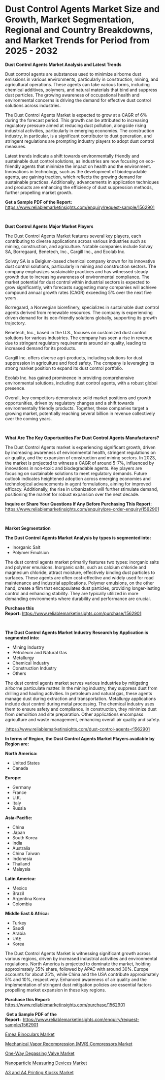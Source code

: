 <p><h1>Dust Control Agents Market Size and Growth, Market Segmentation, Regional and Country Breakdowns, and Market Trends for Period from 2025 -  2032</h1></p><p><strong>Dust Control Agents Market Analysis and Latest Trends</strong></p>
<p><p>Dust control agents are substances used to minimize airborne dust emissions in various environments, particularly in construction, mining, and agricultural operations. These agents can take various forms, including chemical additives, polymers, and natural materials that bind and suppress dust particles. The growing awareness of occupational health and environmental concerns is driving the demand for effective dust control solutions across industries.</p><p>The Dust Control Agents Market is expected to grow at a CAGR of 6% during the forecast period. This growth can be attributed to increasing regulatory pressure aimed at reducing dust pollution, alongside rising industrial activities, particularly in emerging economies. The construction industry, in particular, is a significant contributor to dust generation, and stringent regulations are prompting industry players to adopt dust control measures.</p><p>Latest trends indicate a shift towards environmentally friendly and sustainable dust control solutions, as industries are now focusing on eco-friendly agents that minimize the impact on health and the environment. Innovations in technology, such as the development of biodegradable agents, are gaining traction, which reflects the growing demand for sustainable practices. Additionally, advancements in application techniques and products are enhancing the efficiency of dust suppression methods, further propelling market growth.</p></p>
<p><strong>Get a Sample PDF of the Report:&nbsp;</strong> <a href="https://www.reliablemarketinsights.com/enquiry/request-sample/1562901?utm_campaign=3209&utm_medium=2&utm_source=Github&utm_content=ia&utm_term=31032025&utm_id=dust-control-agents">https://www.reliablemarketinsights.com/enquiry/request-sample/1562901</a></p>
<p>&nbsp;</p>
<p><strong>Dust Control Agents Major Market Players</strong></p>
<p><p>The Dust Control Agents Market features several key players, each contributing to diverse applications across various industries such as mining, construction, and agriculture. Notable companies include Solvay SA, Borregaard, Benetech, Inc., Cargill Inc., and Ecolab Inc. </p><p>Solvay SA is a Belgium-based chemical company known for its innovative dust control solutions, particularly in mining and construction sectors. The company emphasizes sustainable practices and has witnessed steady growth due to increasing awareness of environmental compliance. The market potential for dust control within industrial sectors is expected to grow significantly, with forecasts suggesting many companies will achieve compound annual growth rates (CAGR) exceeding 5% over the next five years.</p><p>Borregaard, a Norwegian biorefinery, specializes in sustainable dust control agents derived from renewable resources. The company is experiencing driven demand for its eco-friendly solutions globally, supporting its growth trajectory. </p><p>Benetech, Inc., based in the U.S., focuses on customized dust control solutions for various industries. The company has seen a rise in revenue due to stringent regulatory requirements around air quality, leading to increased demand for its products.</p><p>Cargill Inc. offers diverse agri-products, including solutions for dust suppression in agriculture and food safety. The company is leveraging its strong market position to expand its dust control portfolio.</p><p>Ecolab Inc. has gained prominence in providing comprehensive environmental solutions, including dust control agents, with a robust global presence. </p><p>Overall, key competitors demonstrate solid market positions and growth opportunities, driven by regulatory changes and a shift towards environmentally friendly products. Together, these companies target a growing market, potentially reaching several billion in revenue collectively over the coming years.</p></p>
<p>&nbsp;</p>
<p><strong>What Are The Key Opportunities For Dust Control Agents Manufacturers?</strong></p>
<p><p>The Dust Control Agents market is experiencing significant growth, driven by increasing awareness of environmental health, stringent regulations on air quality, and the expansion of construction and mining sectors. In 2023, the market is projected to witness a CAGR of around 5-7%, influenced by innovations in non-toxic and biodegradable agents. Key players are focusing on sustainable solutions to meet regulatory demands. Future outlook indicates heightened adoption across emerging economies and technological advancements in agent formulations, aiming for improved efficacy. Additionally, the rise in urbanization will further stimulate demand, positioning the market for robust expansion over the next decade.</p></p>
<p><strong>Inquire or Share Your Questions If Any Before Purchasing This Report:</strong> <a href="https://www.reliablemarketinsights.com/enquiry/pre-order-enquiry/1562901?utm_campaign=3209&utm_medium=2&utm_source=Github&utm_content=ia&utm_term=31032025&utm_id=dust-control-agents">https://www.reliablemarketinsights.com/enquiry/pre-order-enquiry/1562901</a></p>
<p>&nbsp;</p>
<p><strong>Market Segmentation</strong></p>
<p><strong>The Dust Control Agents Market Analysis by types is segmented into:</strong></p>
<p><ul><li>Inorganic Salt</li><li>Polymer Emulsion</li></ul></p>
<p><p>The dust control agents market primarily features two types: inorganic salts and polymer emulsions. Inorganic salts, such as calcium chloride and magnesium chloride, attract moisture, effectively binding dust particles to surfaces. These agents are often cost-effective and widely used for road maintenance and industrial applications. Polymer emulsions, on the other hand, create a film that encapsulates dust particles, providing longer-lasting control and enhancing stability. They are typically utilized in more demanding environments where durability and performance are crucial.</p></p>
<p><strong>Purchase this Report:&nbsp;</strong><a href="https://www.reliablemarketinsights.com/purchase/1562901?utm_campaign=3209&utm_medium=2&utm_source=Github&utm_content=ia&utm_term=31032025&utm_id=dust-control-agents">https://www.reliablemarketinsights.com/purchase/1562901</a></p>
<p>&nbsp;</p>
<p><strong>The Dust Control Agents Market Industry Research by Application is segmented into:</strong></p>
<p><ul><li>Mining Industry</li><li>Petroleum and Natural Gas</li><li>Metallurgy</li><li>Chemical Industry</li><li>Construction Industry</li><li>Others</li></ul></p>
<p><p>The dust control agents market serves various industries by mitigating airborne particulate matter. In the mining industry, they suppress dust from drilling and hauling activities. In petroleum and natural gas, these agents manage dust during extraction and transportation. Metallurgy applications include dust control during metal processing. The chemical industry uses them to ensure safety and compliance. In construction, they minimize dust from demolition and site preparation. Other applications encompass agriculture and waste management, enhancing overall air quality and safety.</p></p>
<p><a href="https://www.reliablemarketinsights.com/dust-control-agents-r1562901?utm_campaign=3209&utm_medium=2&utm_source=Github&utm_content=ia&utm_term=31032025&utm_id=dust-control-agents">&nbsp;https://www.reliablemarketinsights.com/dust-control-agents-r1562901</a></p>
<p><strong>In terms of Region, the Dust Control Agents Market Players available by Region are:</strong></p>
<p>
    <p> <strong> North America: </strong>
        <ul>
            <li>United States</li>
            <li>Canada</li>
        </ul>
        </p> 
    <p> <strong> Europe: </strong>
        <ul>
            <li>Germany</li>
            <li>France</li>
            <li>U.K.</li>
            <li>Italy</li>
            <li>Russia</li>
        </ul>
        </p> 
    <p> <strong> Asia-Pacific: </strong>
        <ul>
            <li>China</li>
            <li>Japan</li>
            <li>South Korea</li>
            <li>India</li>
            <li>Australia</li>
            <li>China Taiwan</li>
            <li>Indonesia</li>
            <li>Thailand</li>
            <li>Malaysia</li>
        </ul>
        </p> 
    <p> <strong> Latin America: </strong>
        <ul>
            <li>Mexico</li>
            <li>Brazil</li>
            <li>Argentina Korea</li>
            <li>Colombia</li>
        </ul>
        </p> 
    <p> <strong> Middle East & Africa: </strong>
        <ul>
            <li>Turkey</li>
            <li>Saudi</li>
            <li>Arabia</li>
            <li>UAE</li>
            <li>Korea</li>
        </ul>
    </p>
    </p>
<p><p>The Dust Control Agents Market is witnessing significant growth across various regions, driven by increased industrial activities and environmental regulations. North America is projected to dominate the market, holding approximately 35% share, followed by APAC with around 30%. Europe accounts for about 25%, while China and the USA contribute approximately 5% and 10%, respectively. Enhanced awareness of air quality and the implementation of stringent dust mitigation policies are essential factors propelling market expansion in these key regions.</p></p>
<p><strong>Purchase this Report: </strong><a href="https://www.reliablemarketinsights.com/purchase/1562901?utm_campaign=3209&utm_medium=2&utm_source=Github&utm_content=ia&utm_term=31032025&utm_id=dust-control-agents">https://www.reliablemarketinsights.com/purchase/1562901</a></p>
<p>&nbsp;<strong>Get a Sample PDF of the Report:&nbsp;&nbsp;</strong><a href="https://www.reliablemarketinsights.com/enquiry/request-sample/1562901?utm_campaign=3209&utm_medium=2&utm_source=Github&utm_content=ia&utm_term=31032025&utm_id=dust-control-agents">https://www.reliablemarketinsights.com/enquiry/request-sample/1562901</a></p>
<p><strong></strong></p>
<p><p><a href="https://www.linkedin.com/pulse/future-emea-binoculars-latest-trends-development-expected-hvlye?utm_campaign=3209&utm_medium=2&utm_source=Github&utm_content=ia&utm_term=31032025&utm_id=dust-control-agents">Emea Binoculars Market</a></p><p><a href="https://www.linkedin.com/pulse/mechanical-vapor-recompression-mvr-compressors-market-size-global-uqdde?utm_campaign=3209&utm_medium=2&utm_source=Github&utm_content=ia&utm_term=31032025&utm_id=dust-control-agents">Mechanical Vapor Recompression (MVR) Compressors Market</a></p><p><a href="https://www.linkedin.com/pulse/insights-one-way-degassing-valve-market-analysis-growth-akmme?utm_campaign=3209&utm_medium=2&utm_source=Github&utm_content=ia&utm_term=31032025&utm_id=dust-control-agents">One-Way Degassing Valve Market</a></p><p><a href="https://www.linkedin.com/pulse/examining-market-forces-influencing-nanoparticle-measuring-2nyfe?utm_campaign=3209&utm_medium=2&utm_source=Github&utm_content=ia&utm_term=31032025&utm_id=dust-control-agents">Nanoparticle Measuring Devices Market</a></p><p><a href="https://www.linkedin.com/pulse/a3-a4-printing-kiosks-market-size-expected-grow-cagr-64-tizpe?utm_campaign=3209&utm_medium=2&utm_source=Github&utm_content=ia&utm_term=31032025&utm_id=dust-control-agents">A3 and A4 Printing Kiosks Market</a></p></p>